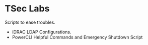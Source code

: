 # TSec Labs
Scripts to ease troubles.
* iDRAC LDAP Configurations.
* PowerCLI Helpful Commands and Emergency Shutdown Script
